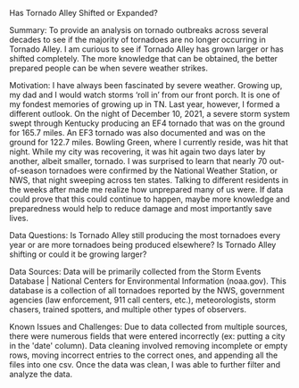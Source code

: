Has Tornado Alley Shifted or Expanded?

Summary: To provide an analysis on tornado outbreaks across several decades to see if the majority of tornadoes are no longer occurring in Tornado Alley. I am curious to see if Tornado Alley has grown larger or has shifted completely. The more knowledge that can be obtained, the better prepared people can be when severe weather strikes.

Motivation: I have always been fascinated by severe weather. Growing up, my dad and I would watch storms ‘roll in’ from our front porch. It is one of my fondest memories of growing up in TN. Last year, however, I formed a different outlook.  On the night of December 10, 2021, a severe storm system swept through Kentucky producing an EF4 tornado that was on the ground for 165.7 miles. An EF3 tornado was also documented and was on the ground for 122.7 miles. Bowling Green, where I currently reside, was hit that night. While my city was recovering, it was hit again two days later by another, albeit smaller, tornado. I was surprised to learn that nearly 70 out-of-season tornadoes were confirmed by the National Weather Station, or NWS, that night sweeping across ten states. Talking to different residents in the weeks after made me realize how unprepared many of us were. If data could prove that this could continue to happen, maybe more knowledge and preparedness would help to reduce damage and most importantly save lives.

Data Questions: Is Tornado Alley still producing the most tornadoes every year or are more tornadoes being produced elsewhere? Is Tornado Alley shifting or could it be growing larger?

Data Sources: Data will be primarily collected from the Storm Events Database | National Centers for Environmental Information (noaa.gov). This database is a collection of all tornadoes reported by the NWS, government agencies (law enforcement, 911 call centers, etc.), meteorologists, storm chasers, trained spotters, and multiple other types of observers.

Known Issues and Challenges: Due to data collected from multiple sources, there were numerous fields that were entered incorrectly (ex: putting a city in the 'date' column). Data cleaning involved removing incomplete or empty rows, moving incorrect entries to the correct ones, and appending all the files into one csv. Once the data was clean, I was able to further filter and analyze the data.
